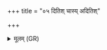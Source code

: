 +++
title = "०५ दितिश् चास्य् अदितिश्"

+++
<details><summary>मूलम् (GR)</summary>

दितिश् चास्य् अदितिश् चासि  
तस्यास् ते पयश् च पयस्वच् च (…) ॥
</details>